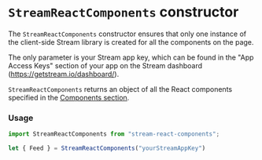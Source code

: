 # `StreamReactComponents` constructor

The `StreamReactComponents` constructor ensures that only one instance of the client-side Stream library is created for all the components on the page.

The only parameter is your Stream app key, which can be found in the "App Access Keys" section of your app on the Stream dashboard (<https://getstream.io/dashboard/>).

`StreamReactComponents` returns an object of all the React components specified in the [Components section](#components).

### Usage

```jsx
import StreamReactComponents from "stream-react-components";

let { Feed } = StreamReactComponents("yourStreamAppKey")
```
